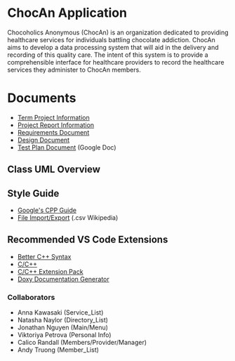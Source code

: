 # ChocAn Application
Chocoholics Anonymous (ChocAn) is an organization dedicated to providing healthcare services for individuals battling chocolate addiction. ChocAn aims to develop a data processing system that will aid in the delivery and recording of this quality care. The intent of this system is to provide a comprehensible interface for healthcare providers to record the healthcare services they administer to ChocAn members. 
# Documents
<ul>
  <li><a href="https://github.com/jonathantnguyen/ChocAnApplication/blob/ca5d3bb006cf8fac27a1ba72d84ade2b6dfadd0e/documentation/Term%20project.pdf">Term Project Information</a></li>
  <li><a href="https://github.com/jonathantnguyen/ChocAnApplication/blob/ca5d3bb006cf8fac27a1ba72d84ade2b6dfadd0e/documentation/Project%20Report.pdf">Project Report Information</a></li>
  <li><a href="https://github.com/jonathantnguyen/ChocAnApplication/blob/ca5d3bb006cf8fac27a1ba72d84ade2b6dfadd0e/documentation/Requirements_CS300_Group6.pdf">Requirements Document</a></li>
  <li><a href="https://github.com/jonathantnguyen/ChocAnApplication/blob/ca5d3bb006cf8fac27a1ba72d84ade2b6dfadd0e/documentation/Design_CS300_Group6.pdf">Design Document</a></li>
  <li><a href="https://docs.google.com/document/d/1uKMkHg7ViEbVv2K1-_JYUSRkhoVDtattHwnRDPsYlGE/edit?usp=sharing">Test Plan Document</a> (Google Doc)</li> 
</ul>

## Class UML Overview


## Style Guide
<ul>
    <li><a href="https://google.github.io/styleguide/cppguide.html">Google's CPP Guide</a></li>
    <li><a href="https://en.wikipedia.org/wiki/Comma-separated_values">File Import/Export</a> (.csv Wikipedia)</li>
</ul>

## Recommended VS Code Extensions

<ul>
  <li><a href="https://marketplace.visualstudio.com/items?itemName=jeff-hykin.better-cpp-syntax">Better C++ Syntax</a></li>
  <li><a href="https://marketplace.visualstudio.com/items?itemName=ms-vscode.cpptools">C/C++</a></li>
  <li><a href="https://marketplace.visualstudio.com/items?itemName=ms-vscode.cpptools-extension-pack">C/C++ Extension Pack</a></li>
  <li><a href="https://marketplace.visualstudio.com/items?itemName=cschlosser.doxdocgen">Doxy Documentation Generator</a></li>
</ul>

### Collaborators
 
<ul>
  <li>Anna Kawasaki (Service_List)</li>
  <li>Natasha Naylor (Directory_List)</li>
  <li>Jonathan Nguyen (Main/Menu)</li>
  <li>Viktoriya Petrova (Personal Info)</li>
  <li>Calico Randall (Members/Provider/Manager)</li>
  <li>Andy Truong (Member_List)</li>
</ul>

 
